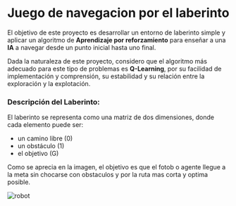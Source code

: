 # Juego de navegacion por el laberinto

El objetivo de este proyecto es desarrollar un entorno de laberinto simple y aplicar un algoritmo de **Aprendizaje por reforzamiento** para enseñar a una **IA** a navegar desde un punto inicial hasta uno final. 

Dada la naturaleza de este proyecto, considero que el algoritmo más adecuado para este tipo de problemas es **Q-Learning**, por su facilidad de implementación y comprensión, su estabilidad y su relación entre la exploración y la explotación.

### Descripción del Laberinto:
El laberinto se representa como una matriz de dos dimensiones, donde cada elemento puede ser:
+ un camino libre (0)
+ un obstáculo (1)
+ el objetivo (G)

Como se aprecia en la imagen, el objetivo es que el fotob o agente llegue a la meta sin chocarse con obstaculos y por la ruta mas corta y optima posible.

![robot](https://github.com/user-attachments/assets/710469e3-63df-4846-a24d-602dacc4216a)

